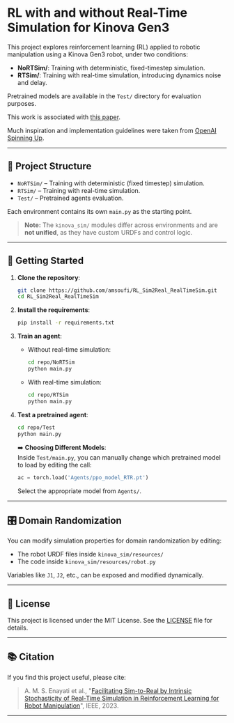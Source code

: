 # RL with and without Real-Time Simulation for Kinova Gen3

This project explores reinforcement learning (RL) applied to robotic manipulation using a Kinova Gen3 robot, under two conditions:
- **NoRTSim/**: Training with deterministic, fixed-timestep simulation.
- **RTSim/**: Training with real-time simulation, introducing dynamics noise and delay.

Pretrained models are available in the `Test/` directory for evaluation purposes.

This work is associated with [this paper](https://ieeexplore.ieee.org/abstract/document/10196019).

Much inspiration and implementation guidelines were taken from [OpenAI Spinning Up](https://spinningup.openai.com/en/latest/).

---

## 📁 Project Structure

- `NoRTSim/` – Training with deterministic (fixed timestep) simulation.
- `RTSim/` – Training with real-time simulation.
- `Test/` – Pretrained agents evaluation.

Each environment contains its own `main.py` as the starting point.

> **Note:** The `kinova_sim/` modules differ across environments and are **not unified**, as they have custom URDFs and control logic.

---

## 🚀 Getting Started

1. **Clone the repository**:

   ```bash
   git clone https://github.com/amsoufi/RL_Sim2Real_RealTimeSim.git
   cd RL_Sim2Real_RealTimeSim
   ```

2. **Install the requirements**:

   ```bash
   pip install -r requirements.txt
   ```

3. **Train an agent**:

   - Without real-time simulation:
     ```bash
     cd repo/NoRTSim
     python main.py
     ```

   - With real-time simulation:
     ```bash
     cd repo/RTSim
     python main.py
     ```

4. **Test a pretrained agent**:

   ```bash
   cd repo/Test
   python main.py
   ```

   ➡️ **Choosing Different Models**:  
   Inside `Test/main.py`, you can manually change which pretrained model to load by editing the call:
   ```python
   ac = torch.load('Agents/ppo_model_RTR.pt')
   ```
   Select the appropriate model from `Agents/`.

---

## 🎛 Domain Randomization

You can modify simulation properties for domain randomization by editing:
- The robot URDF files inside `kinova_sim/resources/`
- The code inside `kinova_sim/resources/robot.py`

Variables like `J1`, `J2`, etc., can be exposed and modified dynamically.

---

## 📄 License

This project is licensed under the MIT License. See the [LICENSE](LICENSE) file for details.

---

## 📚 Citation

If you find this project useful, please cite:

> A. M. S. Enayati et al., "[Facilitating Sim-to-Real by Intrinsic Stochasticity of Real-Time Simulation in Reinforcement Learning for Robot Manipulation](https://ieeexplore.ieee.org/abstract/document/10196019)", IEEE, 2023.

---
